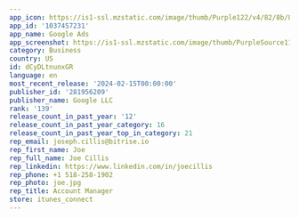 ```yaml
---
app_icon: https://is1-ssl.mzstatic.com/image/thumb/Purple122/v4/82/8b/84/828b84ef-9441-75ef-f75a-e92d0912aeb7/logo_ads_color-0-1x_U007emarketing-0-0-0-6-0-0-0-85-220-0.png/1024x1024bb.png
app_id: '1037457231'
app_name: Google Ads
app_screenshot: https://is1-ssl.mzstatic.com/image/thumb/PurpleSource116/v4/43/07/26/43072602-ec70-8a2e-7f16-ff634613509e/6d5457cf-25af-49d6-b2fd-f18f99fa6d98_01-IPHONE_X_12_0.png/1242x2688bb.png
category: Business
country: US
id: dCyDLtnunxGR
language: en
most_recent_release: '2024-02-15T00:00:00'
publisher_id: '281956209'
publisher_name: Google LLC
rank: '139'
release_count_in_past_year: '12'
release_count_in_past_year_category: 16
release_count_in_past_year_top_in_category: 21
rep_email: joseph.cillis@bitrise.io
rep_first_name: Joe
rep_full_name: Joe Cillis
rep_linkedin: https://www.linkedin.com/in/joecillis
rep_phone: +1 518-258-1902
rep_photo: joe.jpg
rep_title: Account Manager
store: itunes_connect
---
```

